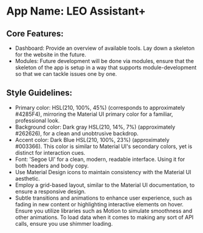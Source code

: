 # **App Name**: LEO Assistant+

## Core Features:

- Dashboard: Provide an overview of available tools. Lay down a skeleton for the website in the future.
- Modules: Future development will be done via modules, ensure that the skeleton of the app is setup in a way that supports module-development so that we can tackle issues one by one.

## Style Guidelines:

- Primary color: HSL(210, 100%, 45%) (corresponds to approximately #4285F4), mirroring the Material UI primary color for a familiar, professional look.
- Background color: Dark gray HSL(210, 14%, 7%) (approximately #262626), for a clean and unobtrusive backdrop.
- Accent color: Dark Blue HSL(210, 100%, 23%) (approximately #003366). This color is similar to Material UI's secondary colors, yet is distinct for interaction cues.
- Font: 'Segoe UI' for a clean, modern, readable interface. Using it for both headers and body copy.
- Use Material Design icons to maintain consistency with the Material UI aesthetic.
- Employ a grid-based layout, similar to the Material UI documentation, to ensure a responsive design.
- Subtle transitions and animations to enhance user experience, such as fading in new content or highlighting interactive elements on hover. Ensure you utilize libraries such as Motion to simulate smoothness and other animations. To load data when it comes to making any sort of API calls, ensure you use shimmer loading.